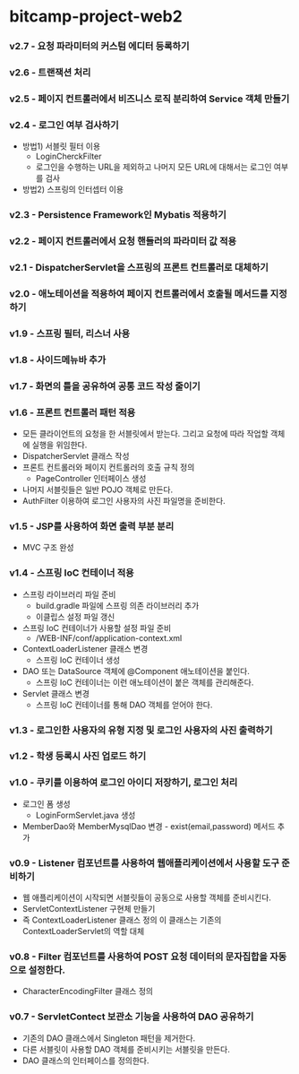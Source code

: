 # bitcamp-project-web2

### v2.7 - 요청 파라미터의 커스텀 에디터 등록하기

### v2.6 - 트랜잭션 처리

### v2.5 - 페이지 컨트롤러에서 비즈니스 로직 분리하여 Service 객체 만들기

### v2.4 - 로그인 여부 검사하기
- 방법1) 서블릿 필터 이용
    - LoginCherckFilter
    - 로그인을 수행하는 URL을 제외하고 나머지 모든 URL에 대해서는 로그인 여부를 검사
- 방법2) 스프링의 인터셉터 이용

### v2.3 - Persistence Framework인 Mybatis 적용하기

### v2.2 - 페이지 컨트롤러에서 요청 핸들러의 파라미터 값 적용

### v2.1 - DispatcherServlet을 스프링의 프론트 컨트롤러로 대체하기

### v2.0 - 애노테이션을 적용하여 페이지 컨트롤러에서 호출될 메서드를 지정하기

### v1.9 - 스프링 필터, 리스너 사용

### v1.8 - 사이드메뉴바 추가

### v1.7 - 화면의 틀을 공유하여 공통 코드 작성 줄이기

### v1.6 - 프론트 컨트롤러 패턴 적용
- 모든 클라이언트의 요청을 한 서블릿에서 받는다.
  그리고 요청에 따라 작업할 객체에 실행을 위임한다.
- DispatcherServlet 클래스 작성
- 프론트 컨트롤러와 페이지 컨트롤러의 호출 규칙 정의
  - PageController 인터페이스 생성
- 나머지 서블릿들은 일반 POJO 객체로 만든다.
- AuthFilter 이용하여 로그인 사용자의 사진 파일명을 준비한다.


### v1.5 - JSP를 사용하여 화면 출력 부분 분리
- MVC 구조 완성

### v1.4 - 스프링 IoC 컨테이너 적용
- 스프링 라이브러리 파일 준비
  -  build.gradle 파일에 스프링 의존 라이브러리 추가
  - 이클립스 설정 파일 갱신
- 스프링 IoC 컨테이너가 사용할 설정 파일 준비
  - /WEB-INF/conf/application-context.xml
- ContextLoaderListener 클래스 변경
  - 스프링 IoC 컨테이너 생성
- DAO 또는 DataSource 객체에 @Component 애노테이션을 붙인다.
  - 스프링 IoC 컨테이너는 이런 애노테이션이 붙은 객체를 관리해준다.
- Servlet 클래스 변경
  - 스프링 IoC 컨테이너를 통해 DAO 객체를 얻어야 한다.

### v1.3 - 로그인한 사용자의 유형 지정 및 로그인 사용자의 사진 출력하기

### v1.2 - 학생 등록시 사진 업로드 하기

### v1.0 - 쿠키를 이용하여 로그인 아이디 저장하기, 로그인 처리
- 로그인 폼 생성
  - LoginFormServlet.java 생성
- MemberDao와 MemberMysqlDao 변경 - exist(email,password) 메서드 추가

### v0.9 - Listener 컴포넌트를 사용하여 웹애플리케이션에서 사용할 도구 준비하기
- 웹 애플리케이션이 시작되면 서블릿들이 공동으로 사용할 객체를 준비시킨다.
- ServletContextListener 구현체 만들기
- 즉 ContextLoaderListener 클래스 정의
  이 클래스는 기존의 ContextLoaderServlet의 역할 대체

### v0.8 - Filter 컴포넌트를 사용하여 POST 요청 데이터의 문자집합을 자동으로 설정한다.
- CharacterEncodingFilter 클래스 정의

### v0.7 - ServletContect 보관소 기능을 사용하여 DAO 공유하기
- 기존의 DAO 클래스에서 Singleton 패턴을 제거한다.
- 다른 서블릿이 사용할 DAO 객체를 준비시키는 서블릿을 만든다.
- DAO 클래스의 인터페이스를 정의한다.